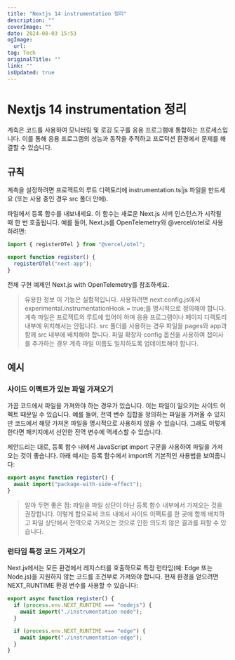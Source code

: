 ```yaml
---
title: "Nextjs 14 instrumentation 정리"
description: ""
coverImage: ""
date: 2024-08-03 15:53
ogImage: 
  url: 
tag: Tech
originalTitle: ""
link: ""
isUpdated: true
---
```






# Nextjs 14 instrumentation 정리

계측은 코드를 사용하여 모니터링 및 로깅 도구를 응용 프로그램에 통합하는 프로세스입니다. 이를 통해 응용 프로그램의 성능과 동작을 추적하고 프로덕션 환경에서 문제를 해결할 수 있습니다.

## 규칙

계측을 설정하려면 프로젝트의 루트 디렉토리에 instrumentation.ts|js 파일을 만드세요 (또는 사용 중인 경우 src 폴더 안에).

<div class="content-ad"></div>

파일에서 등록 함수를 내보내세요. 이 함수는 새로운 Next.js 서버 인스턴스가 시작될 때 한 번 호출됩니다.
예를 들어, Next.js를 OpenTelemetry와 @vercel/otel로 사용하려면:

```typescript
import { registerOTel } from "@vercel/otel";

export function register() {
  registerOTel("next-app");
}
```

전체 구현 예제인 Next.js with OpenTelemetry를 참조하세요.

<div class="content-ad"></div>

> 유용한 정보
> 이 기능은 실험적입니다. 사용하려면 next.config.js에서 experimental.instrumentationHook = true;를 명시적으로 정의해야 합니다.
> 계측 파일은 프로젝트의 루트에 있어야 하며 응용 프로그램이나 페이지 디렉토리 내부에 위치해서는 안됩니다. src 폴더를 사용하는 경우 파일을 pages와 app과 함께 src 내부에 배치해야 합니다.
> 파일 확장자 config 옵션을 사용하여 접미사를 추가하는 경우 계측 파일 이름도 일치하도록 업데이트해야 합니다.

## 예시

### 사이드 이펙트가 있는 파일 가져오기

가끔 코드에서 파일을 가져와야 하는 경우가 있습니다. 이는 파일이 일으키는 사이드 이펙트 때문일 수 있습니다. 예를 들어, 전역 변수 집합을 정의하는 파일을 가져올 수 있지만 코드에서 해당 가져온 파일을 명시적으로 사용하지 않을 수 있습니다. 그래도 이렇게 한다면 패키지에서 선언한 전역 변수에 액세스할 수 있습니다.

<div class="content-ad"></div>

제안드리는 대로, 등록 함수 내에서 JavaScript import 구문을 사용하여 파일을 가져오는 것이 좋습니다. 아래 예시는 등록 함수에서 import의 기본적인 사용법을 보여줍니다:

```typescript
export async function register() {
  await import("package-with-side-effect");
}
```

> 알아 두면 좋은 점:
> 파일을 파일 상단이 아닌 등록 함수 내부에서 가져오는 것을 권장합니다. 이렇게 함으로써 코드 내에서 사이드 이펙트를 한 곳에 함께 배치하고 파일 상단에서 전역으로 가져오는 것으로 인한 의도치 않은 결과를 피할 수 있습니다.

### 런타임 특정 코드 가져오기

<div class="content-ad"></div>

Next.js에서는 모든 환경에서 레지스터를 호출하므로 특정 런타임(예: Edge 또는 Node.js)을 지원하지 않는 코드를 조건부로 가져와야 합니다. 현재 환경을 얻으려면 NEXT_RUNTIME 환경 변수를 사용할 수 있습니다:

```typescript
export async function register() {
  if (process.env.NEXT_RUNTIME === "nodejs") {
    await import("./instrumentation-node");
  }

  if (process.env.NEXT_RUNTIME === "edge") {
    await import("./instrumentation-edge");
  }
}
```

<div class="content-ad"></div>
